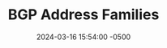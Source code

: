 ---
title: BGP Address Families
date: 2024-03-16 15:54:00 -0500
categories: [BGP]
tags: [bgp]     # TAG names should always be lowercase
---